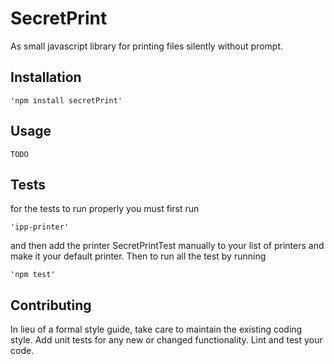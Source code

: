 SecretPrint
=========

As small javascript library for printing files silently without prompt. 

## Installation 

    'npm install secretPrint'

## Usage 

    TODO

## Tests

for the tests to run properly you must first run 

    'ipp-printer'

and then add the printer SecretPrintTest manually to your list of printers and make it your default printer.
Then to run all the test by running    

    'npm test'

## Contributing

In lieu of a formal style guide, take care to maintain the existing coding style. Add unit tests for any new or changed functionality. Lint and test your code.